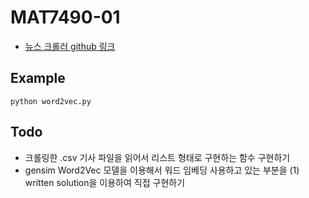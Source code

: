 # MAT7490-01

- [뉴스 크롤러 github 링크](https://github.com/lumyjuwon/KoreaNewsCrawler)


## Example
```python word2vec.py```

## Todo
- 크롤링한 .csv 기사 파일을 읽어서 리스트 형태로 구현하는 함수 구현하기
- gensim Word2Vec 모델을 이용해서 워드 임베딩 사용하고 있는 부분을 (1) written solution을 이용하여 직접 구현하기
